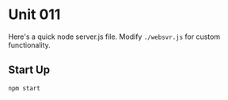 # Unit 011

Here's a quick node server.js file. 
Modify `./websvr.js` for custom functionality.

## Start Up
`npm start`



